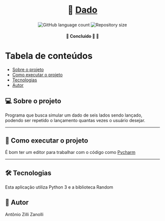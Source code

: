 <h1 align="center">
     🎲 <a href="#" alt="dado"> Dado </a>
</h1>

<h3 align="center">

</h3>

<p align="center">
  <img alt="GitHub language count" src="https://img.shields.io/github/languages/count/antonioZZanolli/Dado?color=%2304D361">

  <img alt="Repository size" src="https://img.shields.io/github/repo-size/antonioZZanolli/Dado">
      
 
</p>

<h4 align="center">
	🚧   Concluído 🚀 🚧
</h4>

Tabela de conteúdos
=================
<!--ts-->
   * [Sobre o projeto](#-sobre-o-projeto)
   * [Como executar o projeto](#-como-executar-o-projeto)
   * [Tecnologias](#-tecnologias)
   * [Autor](#-autor)
<!--te-->


## 💻 Sobre o projeto
Programa que busca simular um dado de seis lados sendo lançado, podendo ser repetido o lançamento quantas vezes o usuário desejar.

---

## 🚀 Como executar o projeto
É bom ter um editor para trabalhar com o código como [Pycharm](https://www.jetbrains.com/pt-br/pycharm/download/#section=windows)

---

## 🛠 Tecnologias
Esta aplicação utiliza Python 3 e a biblioteca Random

## 🦸 Autor
Antônio Zilli Zanolli
